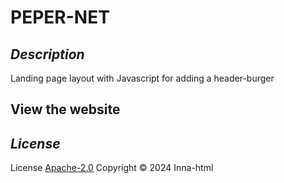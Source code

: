 # PEPER-NET

## *Description*
Landing page layout with Javascript for adding a header-burger

## View the website


## *License*

License [Apache-2.0](https://www.apache.org/licenses/LICENSE-2.0) Copyright © 2024 Inna-html


